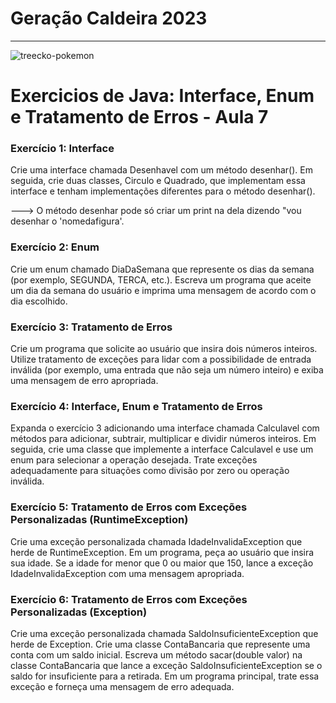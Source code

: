 # Geração Caldeira 2023
---

![treecko-pokemon](https://github.com/GiovaneBoaro/caldeira-java/assets/96142962/8ac99bf4-4c55-45a9-9663-8c9be675ffdc)

# Exercicios de Java: Interface, Enum e Tratamento de Erros - Aula 7

### Exercício 1: Interface

Crie uma interface chamada Desenhavel com um método desenhar(). Em seguida, crie duas classes, Circulo e Quadrado, que implementam essa interface e tenham implementações diferentes para o método desenhar().

---> O método desenhar pode só criar um print na dela dizendo "vou desenhar o 'nomedafigura'.

### Exercício 2: Enum

Crie um enum chamado DiaDaSemana que represente os dias da semana (por exemplo, SEGUNDA, TERCA, etc.). Escreva um programa que aceite um dia da semana do usuário e imprima uma mensagem de acordo com o dia escolhido.

### Exercício 3: Tratamento de Erros

Crie um programa que solicite ao usuário que insira dois números inteiros. Utilize tratamento de exceções para lidar com a possibilidade de entrada inválida (por exemplo, uma entrada que não seja um número inteiro) e exiba uma mensagem de erro apropriada.

### Exercício 4: Interface, Enum e Tratamento de Erros

Expanda o exercício 3 adicionando uma interface chamada Calculavel com métodos para adicionar, subtrair, multiplicar e dividir números inteiros. Em seguida, crie uma classe que implemente a interface Calculavel e use um enum para selecionar a operação desejada. Trate exceções adequadamente para situações como divisão por zero ou operação inválida.

### Exercício 5: Tratamento de Erros com Exceções Personalizadas (RuntimeException)

Crie uma exceção personalizada chamada IdadeInvalidaException que herde de RuntimeException. Em um programa, peça ao usuário que insira sua idade. Se a idade for menor que 0 ou maior que 150, lance a exceção IdadeInvalidaException com uma mensagem apropriada.

### Exercício 6: Tratamento de Erros com Exceções Personalizadas (Exception)

Crie uma exceção personalizada chamada SaldoInsuficienteException que herde de Exception. Crie uma classe ContaBancaria que represente uma conta com um saldo inicial. Escreva um método sacar(double valor) na classe ContaBancaria que lance a exceção SaldoInsuficienteException se o saldo for insuficiente para a retirada. Em um programa principal, trate essa exceção e forneça uma mensagem de erro adequada.
